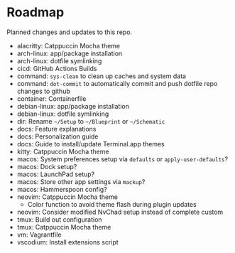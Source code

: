 # Roadmap

Planned changes and updates to this repo.

- alacritty: Catppuccin Mocha theme
- arch-linux: app/package installation
- arch-linux: dotfile symlinking
- cicd: GitHub Actions Builds
- command: `sys-clean` to clean up caches and system data
- command: `dot-commit` to automatically commit and push dotfile repo changes to
  github
- container: Containerfile
- debian-linux: app/package installation
- debian-linux: dotfile symlinking
- dir: Rename `~/Setup` to `~/Blueprint` or `~/Schematic`
- docs: Feature explanations
- docs: Personalization guide
- docs: Guide to install/update Terminal.app themes
- kitty: Catppuccin Mocha theme
- macos: System preferences setup via `defaults` or `apply-user-defaults`?
- macos: Dock setup?
- macos: LaunchPad setup?
- macos: Store other app settings via `mackup`?
- macos: Hammerspoon config?
- neovim: Catppuccin Mocha theme
  - Color function to avoid theme flash during plugin updates
- neovim: Consider modified NvChad setup instead of complete custom
- tmux: Build out configuration
- tmux: Catppuccin Mocha theme
- vm: Vagrantfile
- vscodium: Install extensions script
